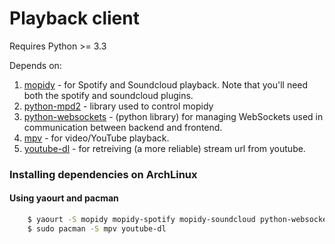 Playback client
===============
Requires Python >= 3.3

Depends on:

1.  [mopidy](http://www.mopidy.com/) - for Spotify and Soundcloud playback. Note that you'll need both the spotify and soundcloud plugins.
2. [python-mpd2](https://github.com/Mic92/python-mpd2) - library used to control mopidy
3. [python-websockets](https://pypi.python.org/pypi/websockets) - (python library) for managing WebSockets used in communication between backend and frontend.
4. [mpv](http://mpv.io/) - for video/YouTube playback.
5. [youtube-dl](http://rg3.github.io/youtube-dl/) - for retreiving (a more reliable) stream url from youtube. 


### Installing dependencies on ArchLinux
#### Using yaourt and pacman
```bash
    $ yaourt -S mopidy mopidy-spotify mopidy-soundcloud python-websocket-client-git python-mpd2
    $ sudo pacman -S mpv youtube-dl
```
